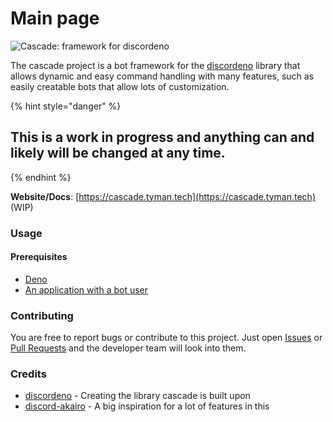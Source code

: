 # Main page

![Cascade: framework for discordeno](https://cdn.discordapp.com/attachments/807406629070700584/807601297590059038/imageedit_1_3499097741.png)

The cascade project is a bot framework for the [discordeno](https://github.com/discordeno/discordeno) library that allows dynamic and easy command handling with many features, such as easily creatable bots that allow lots of customization.

{% hint style="danger" %}
## This is a work in progress and anything can and likely will be changed at any time.
{% endhint %}

**Website/Docs**: [https://cascade.tyman.tech](https://cascade.tyman.tech) \(WIP\)

### Usage

#### Prerequisites

* [Deno](https://deno.land/)
* [An application with a bot user](https://discord.com/developers/applications)

### Contributing

You are free to report bugs or contribute to this project. Just open [Issues](https://github.com/TymanWasTaken/cascade/issues) or [Pull Requests](https://github.com/TymanWasTaken/cascade/pulls) and the developer team will look into them.

### Credits

* [discordeno](https://github.com/discordeno/discordeno) - Creating the library cascade is built upon
* [discord-akairo](https://discord-akairo.github.io/) - A big inspiration for a lot of features in this

